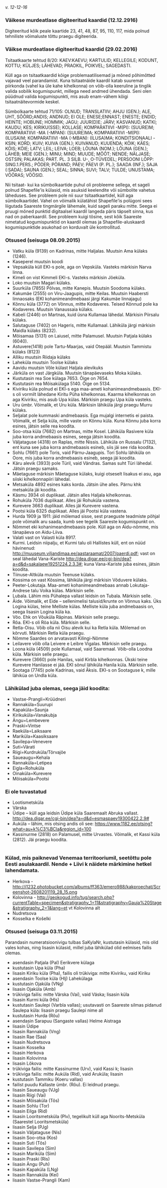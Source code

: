 
*v. 12-12-16*

### Väikese murdeatlase digiteeritud kaardid (12.12.2916) 

Digiteeritud kõik peale kaartide 23, 41, 48, 87, 95, 110, 117, mida polnud tehniliste võimaluste tõttu praegu digiteerida. 

### Väikse murdeatlase digiteeritud kaardid (29.02.2016)

Tsitaatkaarte tehtud 8/20: KAEV:KAEVU; KARTULID; KELLEGILE; KODUNT, KOTTU; KÜLJES; LÄHEVAD; PRAOKIL, POIKVEL; SAGEDASTI.

Küll aga on tsitaatkaardid kõige problemaatilisemad ja mõned põhimõtted vajavad veel parandamist. Kuna tsitaatnäide kaardil katab suuremat piirkonda (vahel ka üle kahe kihelkonna) on võib-olla keeruline ja tinglik valida sobilik kogumispunkt, millega need andmed ühendada. Seni olen püüdnud valida kogumispunkti, mis asub enam-vähem kõigi tsitaatnäitevormide keskel.

Sümbolkaarte tehtud 71/105: OLNUD; TRANSLATIIV; AHJU (GEN.); ALE, UHT, SÕÕRD;ANDIS; ANDNUD; EI OLE; ENESE;ENNAST; ENESTE; ENDID; HEINTE; HOBUNE; HOMMIK; JAGU; JUUR(D)E; JÄRV; KASVANUD; KATKI; KAUDU; KES; KIRIKU(SSE); KOLLASE; KOMPARATIIVI -M(PI): (SUURE)M; KOMPARATIIVI -MA (-MPAN): (SUURE)MA; KOMPARATIIVI -M(PI): (ILUSA)M; KOMPARATIIVI -MA (-MBAN): (ILUSA)MA; KONDITSIONAALI -KSIN; KORD; KUIV; KUIVA (GEN.); KUIVANUD; KUUENDA; KÕIK; KÄES; KÖIS; KÖIE; LATV; LEIL; LEIVA; LOEB; LÕUNA (NOM.); LÕUNA (GEN.); LÄHEB; MEIE (GEN.); MINU; MIND; MUUDE; MÕÕT; NENDE; NÄLJASE; OSTSIN; PALAKAS; PART. PL. 3 SILB. U-, O-TÜVEDEL; PERSOONI LÕPP: SING.1.PERS.; PÕDER; PÕRAND; PÄEV; PÄEVI (P. PL.); SAADA (INF.); SAJA (:SADA); SAUNA (GEN.); SEAL; SINNA; SUVI; TALV; TULDE; UNUSTAMA; VÕÕRAS; VÖÖSID. 

Nii tsitaat- kui ka sümbolkaartide puhul oli probleeme sellega, et sageli polnud Shapefile'is külasid, mis asuksid keelendite või sümbolite vahetus läheduses. See probleem pole nii suur tsitaatkaartidel, küll aga sümbolkaartidel. Vahel on võimalik külatähist Shapefile'is polügoni sees liigutada Saareste tingmärgile lähemale, kuid sageli paraku mitte. Seega ei pruugi mõned punktid digitaalsel kaardil langeda päris täpselt sinna, kus nad on paberkaardil. See probleem kuigi tõsine, sest kõik Saareste nimetatud kogumispunktid on kaardil olemas ja Shapefile-aluskaardi kogumispunktide asukohad on korduvalt üle kontrollitud. 


### Otsused (seisuga 08.09.2015)

- Vatku küla (9139) on Kadrinas, mitte Haljalas. Muutsin Ama külaks (1246).
- Kaseperel muutsin koodi 
- Vepsaküla küll EKI-s pole, aga on Vepsküla. Vasteks märkisin Narva linna. 
- Kimeli on vist Kimmeli EKI-s. Vasteks märkisin Jõeküla. 
- Loko muutsin Magari külaks. 
- Suurküla (7855) Põlvas, mitte Kanepis. Muutsin Soodoma külaks. 
- Kakumäe (2555) on Viru-Jaagupis, mitte Keilas. Muutsin Haabersti linnaosaks (EKI kohanimeandmebaasi järgi Kakumäe linnajagu)
- Kõnnu küla (3772) on Võnnus, mitte Kodaveres. Teised Kõnnud pole ka Kodaveres. Muutsin Vanaussaia külaks. 
- Kabeli (2446) on Martnas, kuid üsna Kullamaa lähedal. Märkisin Piirsalu külaks. 
- Salutaguse (7402) on Hageris, mitte Kullamaal. Lähiküla järgi märkisin Maidla külaks (8232).
- Mõisamaa (5131) on Laiusel, mitte Palamusel. Muutsin Patjala külaks (6040).
- Astuvere(1418) pole Tartu-Maarjas, vaid Otepääl. Muutsin Tammistu külaks (8123)
- Alliku muutsin Riidaja külaks 
- Laheküla muutsin Toolse külaks 
- Aavidu muutsin Võle külast Haljala alevikuks 
- Järküla on vast Järgküla. Muutsin tänapäevaseks Moka külaks. 
- Kustutasin rea Soe külaga 7653. Õige on 7654. 
- Kustutasin rea Mõisakülaga 5140. Õige on 5134. 
- Kiviriku küla polnud ei EKI-s ega maa-ameti kohanimeandmebaasis. EKI-s oli vormilt lähedane Kiritu Püha kihelkonnas. Kaarma kihelkonnas on aga Kiviriku, mis asub Upa külas. Märkisin praegu Upa küla vasteks. 
- Uru ümbr. Võimalik, et Uru küla. Märkisin lähiküla järgi praegu Murru külaks. 
- Seljalat pole kummaski andmebaasis. Ega mujalgi internetis ei paista. Võimalik, et Selja küla, mille vaste on Kõnnu küla. Kuna Kõnnu juba korra esines, jätsin selle rea koodita. 
- Soo-otsa küla (7682) on Martnas, mitte Kosel. Lähiküla Rasivere küla juba korra andmebaasis esines, seega jätsin koodita. 
- Väljataguse (4318) on Raplas, mitte Nissis. Lähiküla on Russalu (7132), ent kuna see juba korra andmebaasis esineb, siis jäi see rida koodita. 
- Sohlu (7661) pole Toris, vaid Pärnu-Jaagupis. Tori Sohlu lähiküla on Oore, mis juba korra andmebaasis esineb, seega jäi koodita. 
- Käru alevik (3933) pole Türil, vaid Vändras. Samas suht Türi lähedal. Jätsin praegu samaks. 
- Mäetaguse märkisin Mäetaguse külaks, kuigi otseselt Iisakus ei asu, aga siiski kihelkonnapiiri lähedal. 
- Metsaküla 4892 esines kaks korda. Jätsin ühe alles. Pärnu khk metsaküla jäi koodita. 
- Käsmu 3934 oli duplikaat. Jätsin alles Haljala kihelkonnas. 
- Rohuküla 7036 duplikaat. Alles jäi Rohuküla vastena. 
- Kurevere 3663 duplikaat. Alles jäi Kurevere vastena. 
- Pootsi küla 6325 duplikaat. Alles jäi Pootsi küla vastena. 
- Hurda 1909 ja 1911: jäid mõlemad sisse, sest praeguste teadmiste põhjal pole võimalik aru saada, kumb see tegelik Saareste kogumispunkt on. 
- Nõmmet eki kohanimeandmebaasis pole. Küll aga on Aidu-nõmme, mis tänapäeva on Aidu-Liiva. 
- Valati vast on Valasti küla 8917. 
- Kurmi. Leidsin niipalju, et Kurmi talu oli Hallistes küll, ent on nüüd hävinenud: http://muuseum.viljandimaa.ee/aastaraamat/2007/paerdi.pdf; vast on  seal lähedal Vana-Kariste  http://dea.digar.ee/cgi-bin/dea?a=d&d=sakalaew19251224.2.3.3#; kuna Vana-Kariste juba esines, jätsin koodita. 
- Tiinuse-Altküla muutsin Teenuse külaks. 
- Kossima on vast Kõssima, lähiküla järgi märkisin Võduvere külaks. 
- Peeter-Lokutaja. Maa-ameti kohanimeandmebaas annab Lokutaja-Andrese talu Voika külas. Märkisin selle. 
- Lubala. Lähim mis Pühalepa vallast leidsin on Tubala. Märkisin selle. 
- Äide. Võimalik, et Eide – sellenimelisi talusid/krunte on Võnnus kaks. Üks Logina külas, teine Melliste külas. Melliste küla juba andmebaasis on, seega lisasin Logina küla ka. 
- Võo. Ehk on Võuküla Räpinas. Märkisin selle praegu. 
- Rõa. EKI-s oli Röa küla. Märkisin selle. 
- Retla-Oisu. Võib olla nii Oisu alevik kui ka Retla küla. Mõlemad on kõrvuti. Märkisin Retla küla praegu. 
- Nõmme Saardes on arvatavasti Kilingi-Nõmme 
- Leilavere võib olla Leivere e Leibre Vigalas. Märkisin selle praegu. 
- Loona küla (4509) pole Kullamaal, vaid Saaremaal. Võib-olla Loodna küla. Märkisin selle praegu. 
- Kurevere (3660) pole Hanilas, vaid Kirbla kihelkonnas. Ükski teine Kurevere Hanilasse ei jää. EKI sõnul lähiküla Hanila küla. Märkisin selle. 
- Sootaga (7745) pole Kadrinas, vaid Äksis. EKI-s on Sootaguse k, mille lähiküa on Undla küla. 

### Lähikülad juba olemas, seega jäid koodita: 
- Vastse-Prangli=Krüüdneri 
- Rannaküla=Suurupi 
- Kapaküla=Saunja 
- Kirikuküla=Vanakubja 
- Ängu=Lembevere 
- Praski=Vintse 
- Raeküla=Laiksaare 
- Mariküla=Kaasiksaare 
- Savilepa=Venevere 
- Suti=Värati 
- Riigi=Kurdruküla/Tõrvajõe 
- Saueaugu=Kehala 
- Rannaküla=Letipea 
- Eigla=Rohuküla 
- Oinaküla=Kurevere 
- Mõisaküla=Pootsi

### Ei ole tuvastatud 
 
- Lootismetsküla 
- Värska 
- Üdipe – küll aga leidsin Üdipe küla Saaremaalt Abruka vallast. http://dea.digar.ee/cgi-bin/dea?a=d&d=esmaspaev19300422.2.9# 
- Auküla – lähim, mis otsing andis oli see: https://www.1182.ee/otsing?what=au+k%C3%BCla&region_id=100 
- Kassinurme (2818) on Palamusel, mitte Urvastes. Võimalik, et Kassi küla (2812). Jäi praegu koodita.  
 

### Külad, mis paiknevad Venemaa territooriumil, seetõttu pole Eesti asulakaardil. Nende + Liivi k näidete märkimine hetkel lahendamata. 
- Herkova - http://i1232.photobucket.com/albums/ff363/emero988/kakproechat/Screenshot-2608201119_28_15.png 
- Kolovinna - http://geokogud.info/tug/search.php?currentTable=specimen&stratigraphy_1=11&stratigraphy=Gauja%20Stage&stratigraphy_2=1&lang=et vt Kolovinna alt
- Nudretsova
- Kosselka e Košelki

### Otsused (seisuga 03.11.2015) 

Parandasin numeratsioonivigu tulbas SaKylaNr, kustutasin külasid, mis olid vales kohas, ning lisasin külasid, millel juba lähikülad olid eelmises failis olemas. 
- asendasin Patjala (Pal) Eerikvere külaga 
- kustutasin Upa küla (Pha) 
- lisasin Kiriku küla (Pha), failis oli trükiviga: mitte Kiviriku, vaid Kiriku 
- asendasin Toolse küla (Hlj) Lahekülaga 
- kustutasin Ojaküla (VNg) 
- lisasin Ojaküla (Amb) 
- trükiviga failis: mitte Värska (Vai), vaid Väska; lisasin küla 
- lisasin Kurmi küla (Hls) 
- kustutasin Saulepi (Varbla vallas); usutavasti on Saareste silmas pidanud Saulepa küla: lisasin praegu Saulepi nime all 
- kustutasin Hurda (Rõu) 
- asendasin Sarapuu (Sangaste vallas) Helme Aistraga 
- lisasin Üdipe 
- lisasin Rannaküla (Vng) 
- lisasin Rae (Saa) 
- lisasin Nudretsova 
- lisasin Kosselka 
- lisasin Herkova 
- lisasin Kolovinna 
- lisasin Lõkova 
- trükiviga failis: mitte Kassinurme (Urv), vaid Kassi k; lisasin 
- trükiviga failis: mitte Auküla (Rid), vaid Aruküla; lisasin 
- kustutasin Tammiku (Koeru vallas) 
- failist puudu Kallaste ümbr. (Rõu). Ei leidnud praegu. 
- lisasin Saueaugu (VJg)
- lisasin Riigi (Vai) 
- lisasin Mõisaküla (Tõs) 
- lisasin Sohlu (Tor) 
- lisasin Eilga (Rid) 
- lisasin Looritsmetsküla (Plv), tegelikult küll aga Noorits-Metsküla (Saarestel Looritsmetsküla) 
- lisasin Selja (PJg) 
- lisasin Väljataguse (Nis) 
- lisasin Soo-otsa (Kos) 
- lisasin Suti (Tõs) 
- lisasin Savilepa (Sim) 
- lisasin Mariküla (Sim) 
- lisasin Praski (Ris) 
- lisasin Ängu (Puh) 
- lisasin Kapaküla (LNg) 
- lisasin Rannaküla (Kei) 
- lisasin Vastse-Prangli (Kam) 


